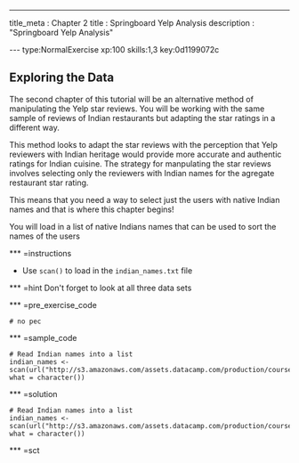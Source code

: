 ---
title_meta  : Chapter 2
title       : Springboard Yelp Analysis
description : "Springboard Yelp Analysis"

--- type:NormalExercise xp:100 skills:1,3  key:0d1199072c
## Exploring the Data

The second chapter of this tutorial will be an alternative method of manipulating the Yelp star reviews. You will be working with the same sample of reviews of Indian restaurants but adapting the star ratings in a different way. 

This method looks to adapt the star reviews with the perception that Yelp reviewers with Indian heritage would provide more accurate and authentic ratings for Indian cuisine. The strategy for manpulating the star reviews involves selecting only the reviewers with Indian names for the agregate restaurant star rating. 

This means that you need a way to select just the users with native Indian names and that is where this chapter begins! 

You will load in a list of native Indians names that can be used to sort the names of the users 


*** =instructions
- Use `scan()` to load in the `indian_names.txt` file

*** =hint
Don't forget to look at all three data sets

*** =pre_exercise_code
```{r,eval=FALSE}
# no pec
```

*** =sample_code
```{r, eval = FALSE}
# Read Indian names into a list
indian_names <- scan(url("http://s3.amazonaws.com/assets.datacamp.com/production/course_1087/datasets/indian_names.txt"), what = character())
```

*** =solution
```{r,eval=FALSE}
# Read Indian names into a list
indian_names <- scan(url("http://s3.amazonaws.com/assets.datacamp.com/production/course_1087/datasets/indian_names.txt"), what = character())
```

*** =sct
```{r,eval=FALSE}

```
